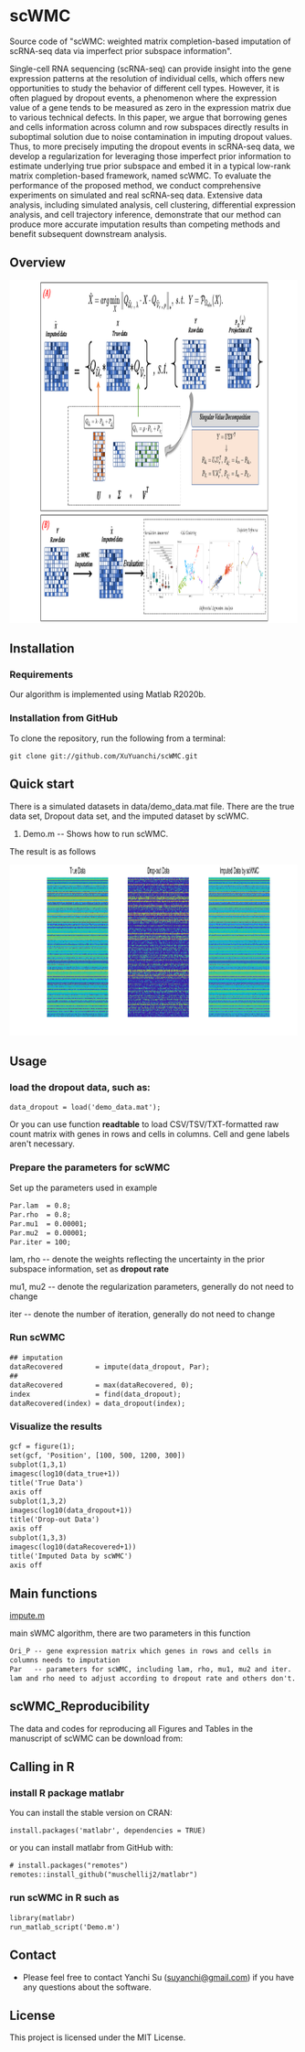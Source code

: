 # scWMC
Source code of "scWMC: weighted matrix completion-based imputation of scRNA-seq data via imperfect prior subspace information".

Single-cell RNA sequencing (scRNA-seq) can provide insight into the gene expression patterns at the resolution of individual cells, which offers new opportunities to study the behavior of different cell types. However, it is often plagued by dropout events, a phenomenon where the expression value of a gene tends to be measured as zero in the expression matrix due to various technical defects. In this paper, we argue that borrowing genes and cells information across column and row subspaces directly results in suboptimal solution due to noise contamination in imputing dropout values. Thus, to more precisely imputing the dropout events in scRNA-seq data, we develop a regularization for
leveraging those imperfect prior information to estimate underlying true prior subspace and embed it in a typical low-rank matrix completion-based framework, named scWMC. To evaluate the performance of the proposed method, we conduct comprehensive experiments on simulated and real scRNA-seq data. Extensive data analysis, including simulated analysis, cell clustering, differential expression analysis, and cell trajectory inference, demonstrate that our method can produce more accurate imputation results than competing methods and benefit subsequent downstream analysis.

## Overview
<img src="https://github.com/XuYuanchi/scWMC/blob/main/model.png" height="600" width="1000">

## Installation
### Requirements
Our algorithm is implemented using Matlab R2020b.
### Installation from GitHub
To clone the repository, run the following from a terminal:
```
git clone git://github.com/XuYuanchi/scWMC.git
```

## Quick start
There is a simulated datasets in data/demo_data.mat file. There are the true data set, Dropout data set, and the imputed dataset by scWMC.

1. Demo.m -- Shows how to run scWMC.

The result is as follows

<img src="https://github.com/XuYuanchi/scWMC/blob/main/result_sWMC.png" height="300" width="1200">

## Usage
### load the dropout data, such as:
```
data_dropout = load('demo_data.mat');
```
Or you can use function <b>readtable</b> to load CSV/TSV/TXT-formatted raw count matrix with genes in rows and cells in columns. Cell and gene labels aren't necessary.
### Prepare the parameters for scWMC
Set up the parameters used in example
```
Par.lam  = 0.8;
Par.rho  = 0.8;
Par.mu1  = 0.00001;
Par.mu2  = 0.00001;
Par.iter = 100;
```
lam, rho     -- denote the weights reflecting the uncertainty in the prior subspace information, set as <b>dropout rate</b>

mu1, mu2 -- denote the regularization parameters, generally do not need to change

iter         -- denote the number of iteration, generally do not need to change
### Run scWMC
```
## imputation
dataRecovered        = impute(data_dropout, Par);
## 
dataRecovered        = max(dataRecovered, 0);
index                = find(data_dropout);
dataRecovered(index) = data_dropout(index);
```
### Visualize the results
```
gcf = figure(1);
set(gcf, 'Position', [100, 500, 1200, 300])
subplot(1,3,1)
imagesc(log10(data_true+1))
title('True Data')
axis off
subplot(1,3,2)
imagesc(log10(data_dropout+1))
title('Drop-out Data')
axis off
subplot(1,3,3)
imagesc(log10(dataRecovered+1))
title('Imputed Data by scWMC')
axis off
```
## Main functions
[impute.m](https://github.com/XuYuanchi/scWMC/blob/main/utils/impute.m)

main sWMC algorithm, there are two parameters in this function

```
Ori_P -- gene expression matrix which genes in rows and cells in columns needs to imputation
Par   -- parameters for scWMC, including lam, rho, mu1, mu2 and iter. lam and rho need to adjust according to dropout rate and others don't.
```
## scWMC_Reproducibility
The data and codes for reproducing all Figures and Tables in the manuscript of scWMC can be download from:


## Calling in R
### install R package matlabr
You can install the stable version on CRAN:
```
install.packages('matlabr', dependencies = TRUE)
```
or you can install matlabr from GitHub with:
```
# install.packages("remotes")
remotes::install_github("muschellij2/matlabr")
```
### run scWMC in R such as
```
library(matlabr)
run_matlab_script('Demo.m')
```
## Contact

* Please feel free to contact Yanchi Su (suyanchi@gmail.com) if you have any questions about the software.

## License

This project is licensed under the MIT License.
